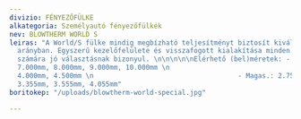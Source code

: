 ```yaml
---
divizio: FÉNYEZŐFÜLKE
alkategoria: Személyautó fényezőfülkék
nev: BLOWTHERM WORLD S
leiras: "A World/S fülke mindig megbízható teljesítményt biztosít kiváló minőség-ár
  arányban. Egyszerű kezelőfelülete és visszafogott kialakítása minden vállalkozás
  számára jó választásnak bizonyul. \n\n\n\n\nElérhető (bel)méretek: - Hossz.: 6.000mm,
  7.000mm, 8.000mm, 9.000mm, 10.000mm \n                                    - Szél.:
  4.000mm, 4.500mm \n                                    - Magas.: 2.755mm, 3.055mm,
  3.355mm, 3.555mm, 4.055mm"
boritokep: "/uploads/blowtherm-world-special.jpg"

---
```

